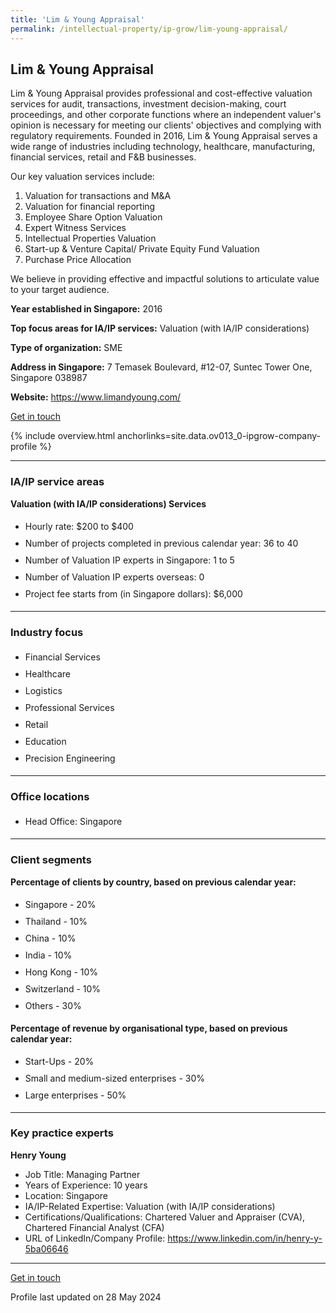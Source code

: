 ```yaml
---
title: 'Lim & Young Appraisal'
permalink: /intellectual-property/ip-grow/lim-young-appraisal/
---
```


## Lim & Young Appraisal

Lim & Young Appraisal provides professional and cost-effective valuation services for audit, transactions, investment decision-making, court proceedings, and other corporate functions where an independent valuer's opinion is necessary for meeting our clients' objectives and complying with regulatory requirements. Founded in 2016, Lim & Young Appraisal serves a wide range of industries including technology, healthcare, manufacturing, financial services, retail and F&B businesses.

Our key valuation services include:
1. Valuation for transactions and M&A
2. Valuation for financial reporting
3. Employee Share Option Valuation
4. Expert Witness Services
5. Intellectual Properties Valuation
6. Start-up & Venture Capital/ Private Equity Fund Valuation
7. Purchase Price Allocation

We believe in providing effective and impactful solutions to articulate value to your target audience.

<b>Year established in Singapore:</b> 2016

<b>Top focus areas for IA/IP services:</b> Valuation (with IA/IP considerations)

<b>Type of organization:</b> SME

<b>Address in Singapore:</b> 7 Temasek Boulevard, #12-07, Suntec Tower One, Singapore 038987

<b>Website:</b> <a href='https://www.limandyoung.com/'>https://www.limandyoung.com/</a>

<a class='btn' href='https://form.gov.sg/67d2484045eb4baf25695434' target='_blank' rel='noopener'>Get in touch</a>

{% include overview.html anchorlinks=site.data.ov013_0-ipgrow-company-profile %}

---
<a name='ip-related-service-areas'></a>
### IA/IP service areas

**Valuation (with IA/IP considerations) Services**

<ul>
<li style='line-height: 27px; margin: 0px 0px !important'>Hourly rate:  $200 to $400</li>
<li style='line-height: 27px; margin: 0px 0px !important'>Number of projects completed in previous calendar year: 36 to 40</li>
<li style='line-height: 27px; margin: 0px 0px !important'>Number of Valuation IP experts in Singapore: 1 to 5</li>
<li style='line-height: 27px; margin: 0px 0px !important'>Number of Valuation IP experts overseas: 0</li>
<li style='line-height: 27px; margin: 0px 0px !important'>Project fee starts from (in Singapore dollars):  $6,000</li>
</ul>

---
<a name='industry-focus'></a>
### Industry focus

<ul><li style='line-height: 27px; margin: 0px 0px !important'> Financial Services</li><li style='line-height: 27px; margin: 0px 0px !important'>Healthcare</li><li style='line-height: 27px; margin: 0px 0px !important'>Logistics</li><li style='line-height: 27px; margin: 0px 0px !important'>Professional Services</li><li style='line-height: 27px; margin: 0px 0px !important'>Retail</li><li style='line-height: 27px; margin: 0px 0px !important'>Education</li><li style='line-height: 27px; margin: 0px 0px !important'>Precision Engineering</li></ul>

---
<a name='office-locations'></a>
### Office locations

<ul><li style='line-height: 27px; margin: 0px 0px !important'> Head Office: Singapore</li></ul>

---
<a name='client-segments'></a>
### Client segments

**Percentage of clients by country, based on previous calendar year:**

<ul><li style='line-height: 27px; margin: 0px 0px !important'> Singapore - 20%</li><li style='line-height: 27px; margin: 0px 0px !important'>Thailand - 10%</li><li style='line-height: 27px; margin: 0px 0px !important'>China - 10%</li><li style='line-height: 27px; margin: 0px 0px !important'>India - 10%</li><li style='line-height: 27px; margin: 0px 0px !important'>Hong Kong - 10%</li><li style='line-height: 27px; margin: 0px 0px !important'>Switzerland - 10%</li><li style='line-height: 27px; margin: 0px 0px !important'>Others - 30%</li></ul>

**Percentage of revenue by organisational type, based on previous calendar year:**

<ul><li style='line-height: 27px; margin: 0px 0px !important'> Start-Ups - 20%</li><li style='line-height: 27px; margin: 0px 0px !important'>Small and medium-sized enterprises - 30%</li><li style='line-height: 27px; margin: 0px 0px !important'>Large enterprises - 50%</li></ul>

---
<a name='key-practice-experts'></a>
### Key practice experts

**Henry Young**

- Job Title: Managing Partner
- Years of Experience: 10 years
- Location: Singapore
- IA/IP-Related Expertise: Valuation (with IA/IP considerations)
- Certifications/Qualifications: Chartered Valuer and Appraiser (CVA), Chartered Financial Analyst (CFA)
- URL of LinkedIn/Company Profile: <a href="https://www.linkedin.com/in/henry-y-5ba06646" target="_blank" rel="noopener">https://www.linkedin.com/in/henry-y-5ba06646</a>


---
<p>
<a class='btn' href='https://form.gov.sg/67d2484045eb4baf25695434' target='_blank' rel='noopener'>Get in touch</a>
</p>
Profile last updated on 28 May 2024
